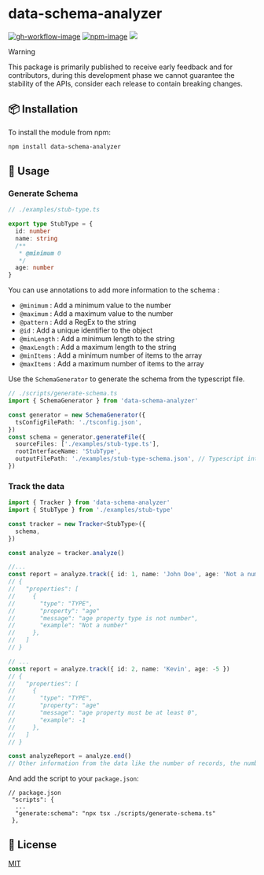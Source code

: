 # data-schema-analyzer

[![gh-workflow-image]][gh-workflow-url] [![npm-image]][npm-url] ![][typescript-image]

> [!WARNING]
> This package is primarily published to receive early feedback and for contributors, during this development phase we cannot guarantee the stability of the APIs, consider each release to contain breaking changes.

## :package: Installation

To install the module from npm:

```bash
npm install data-schema-analyzer
```

## :blue_book: Usage

### Generate Schema

```typescript
// ./examples/stub-type.ts

export type StubType = {
  id: number
  name: string
  /**
   * @minimum 0
   */
  age: number
}
```
You can use annotations to add more information to the schema :
- `@minimum` : Add a minimum value to the number
- `@maximum` : Add a maximum value to the number
- `@pattern` : Add a RegEx to the string
- `@id` : Add a unique identifier to the object
- `@minLength` : Add a minimum length to the string
- `@maxLength` : Add a maximum length to the string
- `@minItems` : Add a minimum number of items to the array
- `@maxItems` : Add a maximum number of items to the array


Use the `SchemaGenerator` to generate the schema from the typescript file.

```typescript
// ./scripts/generate-schema.ts
import { SchemaGenerator } from 'data-schema-analyzer'

const generator = new SchemaGenerator({
  tsConfigFilePath: './tsconfig.json',
})
const schema = generator.generateFile({
  sourceFiles: ['./examples/stub-type.ts'],
  rootInterfaceName: 'StubType',
  outputFilePath: './examples/stub-type-schema.json', // Typescript interface or JSON File
})
```

### Track the data
```typescript
import { Tracker } from 'data-schema-analyzer'
import { StubType } from './examples/stub-type'

const tracker = new Tracker<StubType>({
  schema,
})

const analyze = tracker.analyze()

//...
const report = analyze.track({ id: 1, name: 'John Doe', age: 'Not a number' })
// {
//   "properties": [
//     {
//       "type": "TYPE",
//       "property": "age"
//       "message": "age property type is not number",
//       "example": "Not a number"
//     },
//   ]
// }

// ...
const report = analyze.track({ id: 2, name: 'Kevin', age: -5 })
// {
//   "properties": [
//     {
//       "type": "TYPE",
//       "property": "age"
//       "message": "age property must be at least 0",
//       "example": -1
//     },
//   ]
// }

const analyzeReport = analyze.end()
// Other information from the data like the number of records, the number of errors, etc.
```

And add the script to your `package.json`:
```
// package.json
 "scripts": {
  ...
  "generate:schema": "npx tsx ./scripts/generate-schema.ts"
 },
```

## :memo: License

[MIT](LICENSE.md)

<!--
Getting started
Ressources
https://www.npmjs.com/package/ajv
https://www.npmjs.com/package/json-schema-to-ts
https://www.npmjs.com/package/zod-to-json-schema
https://www.npmjs.com/package/typescript-json-schema

https://github.com/Effect-TS/effect/tree/main/packages/schema
https://github.com/PengJiyuan/ts-document
https://github.com/xdoer/json-types-generator
https://github.com/idurar/fast-graphql
https://github.com/Code-Hex/graphql-codegen-typescript-validation-schema
https://github.com/nijikokun/generate-schema
https://github.com/xiag-ag/typescript-to-json-schema
https://github.com/timqian/gql-generator

# Generator AST to JSON
https://github.com/YousefED/typescript-json-schema
https://github.com/vega/ts-json-schema-generator
https://github.com/PengJiyuan/ts-document/blob/main/src/generate.ts
https://github.com/max-team/typescript-to-json-schema/blob/master/src/util.ts

TS Morph
https://ts-morph.com/manipulation/structures
https://ts-ast-viewer.com/
-->

[gh-workflow-image]: https://img.shields.io/github/actions/workflow/status/jbpionnier/data-schema-analyzer/ci.yml?style=for-the-badge
[gh-workflow-url]: https://github.com/jbpionnier/data-schema-analyzer/actions/workflows/ci.yml 'Github action'
[npm-image]: https://img.shields.io/npm/v/data-schema-analyzer/latest.svg?style=for-the-badge&logo=npm
[npm-url]: https://www.npmjs.com/package/data-schema-analyzer/v/latest 'npm'
[typescript-image]: https://img.shields.io/badge/Typescript-294E80.svg?style=for-the-badge&logo=typescript
